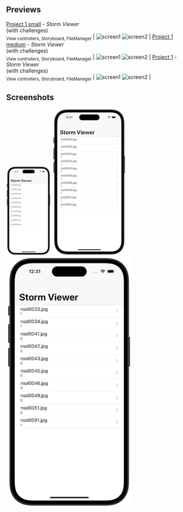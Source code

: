 ## Previews

[Project 1 small](01-Project1) - _Storm Viewer_ <br/>(with challenges) <br/><sub> View controllers, Storyboard, FileManager </sub> | ![screen1](01-Project1/screenshots/small/screen01-small.png) ![screen2](01-Project1/screenshots/small/screen01-small.png) |
[Project 1 medium](01-Project1) - _Storm Viewer_ <br/>(with challenges) <br/><sub> View controllers, Storyboard, FileManager </sub> | ![screen1](01-Project1/screenshots/small/screen01-medium.png) ![screen2](01-Project1/screenshots/small/screen01-medium.png) |
[Project 1](01-Project1) - _Storm Viewer_ <br/>(with challenges) <br/><sub> View controllers, Storyboard, FileManager </sub> | ![screen1](01-Project1/screenshots/small/screen01.png) ![screen2](01-Project1/screenshots/small/screen02.png) |

## Screenshots

![screenshot1](01_Project1/screenshots/screen01-small.png)
![screenshot1](01_Project1/screenshots/screen01-medium.png)
![screenshot1](01_Project1/screenshots/screen01.png)
